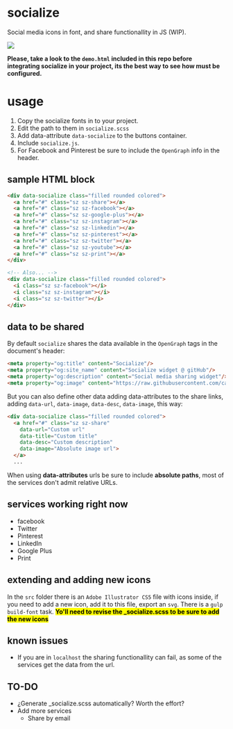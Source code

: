 # socialize
Social media icons in font, and share functionallity in JS (WIP).

<img src="https://raw.githubusercontent.com/carloscabo/socialize/master/snapshot.png">

**Please, take a look to the `demo.html` included in this repo before integrating socialize in your project, its the best way to see how must be configured.**

# usage
1. Copy the socialize fonts in to your project.
2. Edit the path to them in `socialize.scss`
3. Add data-attribute `data-socialize` to the buttons container.
4. Include `socialize.js`.
5. For Facebook and Pinterest be sure to include the `OpenGraph` info in the header.

## sample HTML block
````html
<div data-socialize class="filled rounded colored">
  <a href="#" class="sz sz-share"></a>
  <a href="#" class="sz sz-facebook"></a>
  <a href="#" class="sz sz-google-plus"></a>
  <a href="#" class="sz sz-instagram"></a>
  <a href="#" class="sz sz-linkedin"></a>
  <a href="#" class="sz sz-pinterest"></a>
  <a href="#" class="sz sz-twitter"></a>
  <a href="#" class="sz sz-youtube"></a>
  <a href="#" class="sz sz-print"></a>
</div>

<!-- Also... -->
<div data-socialize class="filled rounded colored">
  <i class="sz sz-facebook"></i>
  <i class="sz sz-instagram"></i>
  <i class="sz sz-twitter"></i>
</div>
````

## data to be shared

By default `socialize` shares the data available in the `OpenGraph` tags in the document's header:

````html
<meta property="og:title" content="Socialize"/>
<meta property="og:site_name" content="Socialize widget @ gitHub"/>
<meta property="og:description" content="Social media sharing widget"/>
<meta property="og:image" content="https://raw.githubusercontent.com/carloscabo/socialize/master/snapshot.png"/>
````

But you can also define other data adding data-attributes to the share links, adding `data-url`, `data-image`, `data-desc`, `data-image`, this way:
````html
<div data-socialize class="filled rounded colored">
  <a href="#" class="sz sz-share"
    data-url="Custom url"
    data-title="Custom title"
    data-desc="Custom description"
    data-image="Absolute image url">
  </a>
  ...
````

When using **data-attributes** urls be sure to include **absolute paths**, most of the services don't admit relative URLs.

## services working right now

- facebook
- Twitter
- Pinterest
- LinkedIn
- Google Plus
- Print

## extending and adding new icons

In the `src` folder there is an `Adobe Illustrator CS5` file with icons inside, if you need to add a new icon, add it to this file, export an `svg`. There is a `gulp build-font` task. <mark>**Yo'll need to revise the _socialize.scss to be sure to add the new icons**</mark>

## known issues

- If you are in `localhost` the sharing functionallity can fail, as some of the services get the data from the url.

## TO-DO
- ¿Generate _socialize.scss automatically? Worth the effort?
- Add more services
  - Share by email
